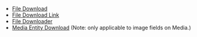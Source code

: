 * [File Download](https://www.drupal.org/project/file%5Fdownload)
* [File Download Link](https://drupal.org/project/file%5Fdownload%5Flink)
* [File Downloader](https://www.drupal.org/project/file%5Fdownloader)
* [Media Entity Download](https://www.drupal.org/project/media%5Fentity%5Fdownload) (Note: only applicable to image fields on Media.)